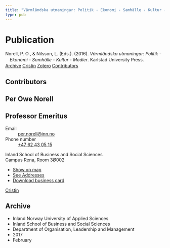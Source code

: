 ```yaml
---
title: "Värmländska utmaningar: Politik - Ekonomi - Samhälle - Kultur - Medier"
type: pub
---
```

<h1>Publication</h1>
<article id="csl-bib-container-HHCLAP2I" class="csl-bib-container">
  <div class="csl-bib-body" style="line-height: 1.35; padding-left: 1em; text-indent:-1em;">
  <div class="csl-entry">Norell, P. O., &amp; Nilsson, L. (Eds.). (2016). <i>V&#xE4;rml&#xE4;ndska utmaningar: Politik - Ekonomi - Samh&#xE4;lle - Kultur - Medier</i>. Karlstad University Press.</div>
</div>
  <div class="csl-bib-buttons">
    <a href="#taxonomy-article-HHCLAP2I" class="csl-bib-button">Archive</a>
    <a href="https://app.cristin.no/results/show.jsf?id=1445164" alt="Cristin URL" class="csl-bib-button">Cristin</a>
    <a href="http://zotero.org/groups/5022929/items/HHCLAP2I" alt="Zotero URL" class="csl-bib-button">Zotero</a>
    <a href="#contributors-article-HHCLAP2I" class="csl-bib-button">Contributors</a>
  </div>
  <div id="csl-bib-meta-container-HHCLAP2I"></div>
</article>
<div id="csl-bib-meta-HHCLAP2I" class="csl-bib-meta">
  <article id="contributors-article-HHCLAP2I" class="contributors-article">
    <h1>Contributors</h1>
    <div class="personas">
<div class="vrtx-hinn-person-card">
<div class="photo">
<i class="lar la-user-circle missing-person"></i>
</div>
<div class="info">
<hgroup><h1>Per Owe Norell</h1>
<h2>Professor Emeritus</h2>
</hgroup><dl>
<dt>Email</dt>
<dd>
<a href="mailto:per.norell@inn.no">per.norell@inn.no</a>
</dd>
<dt>Phone number</dt>
<dd><a href="tel:+4762430515">
+47 62 43 05 15
</a></dd>
</dl>
<p>
Inland School of Business and Social Sciences<br>
Campus Rena,
Room 3Ø002
</p>
<ul class="vrtx-hinn-links">
<li><a href="https://www.google.com/maps?q=61.13620,11.37454">Show on map</a></li>
<li><a href="https://www.inn.no/english/find-an-employee/per-norell.html#vrtx-hinn-addresses">See Addresses</a></li>
<li><a href="https://www.inn.no/english/find-an-employee/per-norell.html?vrtx=vcf">Download business card</a></li>
</ul>
</div>
</div>
<a href="https://app.cristin.no/persons/show.jsf?id=328235" alt="Cristin URL" class="personas-cristin">Cristin</a>
</div>
  </article>
  <article id="taxonomy-article-HHCLAP2I" class="taxonomy-article">
    <h1>Archive</h1>
    <ul>
      <li>Inland Norway University of Applied Sciences</li>
      <li>Inland School of Business and Social Sciences</li>
      <li>Department of Organisation, Leadership and Management</li>
      <li>2017</li>
      <li>February</li>
    </ul>
  </article>
</div>
